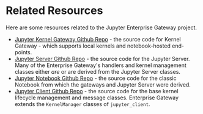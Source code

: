 # Related Resources

Here are some resources related to the Jupyter Enterprise Gateway project. 

* [Jupyter Kernel Gateway Github Repo](https://github.com/jupyer-server/kernel_gateway) - the source code for Kernel Gateway - which supports local kernels and notebook-hosted end-points.
* [Jupyter Server Github Repo](https://github.com/jupyter-server/jupyter_server) - the source code for the Jupyter Server.  Many of the Enterprise Gateway's handlers and kernel management classes either _are_ or are derived from the Jupyter Server classes.
* [Jupyter Notebook Github Repo](https://github.com/jupyter/notebook>) - the source code for the classic Notebook from which the gateways and Jupyter Server were derived.
* [Jupyter Client Github Repo](https://github.com/jupyter/jupyter_client>) - the source code for the base kernel lifecycle management and message classes.  Enterprise Gateway extends the `KernelManager` classes of `jupyter_client`.
